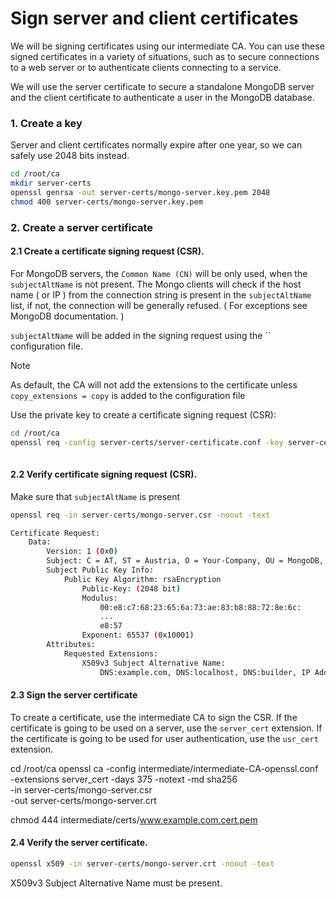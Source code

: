 # Sign server and client certificates

We will be signing certificates using our intermediate CA. You can use these signed certificates in a variety of situations, such as to secure connections to a web server or to authenticate clients connecting to a service.

We will use the server certificate to secure a standalone MongoDB server and the client certificate to authenticate a user in the MongoDB database.

### 1. Create a key

Server and client certificates normally expire after one year, so we can safely use 2048 bits instead.

```bash
cd /root/ca
mkdir server-certs
openssl genrsa -out server-certs/mongo-server.key.pem 2048
chmod 400 server-certs/mongo-server.key.pem 
```

### 2. Create a server certificate

#### 2.1 Create a certificate signing request (CSR).

For MongoDB servers, the `Common Name (CN)` will be only used, when the `subjectAltName` is not present.
The Mongo clients will check if the host name ( or IP ) from the connection string is present in the `subjectAltName` list, if not, the connection will be generally refused. ( For exceptions see MongoDB documentation. )

`subjectAltName` will be added in the signing request using the `` configuration file.


> [!NOTE]  
> As default, the CA will not add the extensions to the certificate unless `copy_extensions = copy` is added to the configuration file


Use the private key to create a certificate signing request (CSR):

```bash
cd /root/ca
openssl req -config server-certs/server-certificate.conf -key server-certs/mongo-server.key.pem -new -out server-certs/mongo-server.csr 
      
```

#### 2.2 Verify certificate signing request (CSR).

Make sure that `subjectAltName` is present

```bash
openssl req -in server-certs/mongo-server.csr -noout -text

Certificate Request:
    Data:
        Version: 1 (0x0)
        Subject: C = AT, ST = Austria, O = Your-Company, OU = MongoDB, CN = MongoDB-server
        Subject Public Key Info:
            Public Key Algorithm: rsaEncryption
                Public-Key: (2048 bit)
                Modulus:
                    00:e8:c7:68:23:65:6a:73:ae:83:b8:88:72:8e:6c:
                    ...
                    e8:57
                Exponent: 65537 (0x10001)
        Attributes:
            Requested Extensions:
                X509v3 Subject Alternative Name:
                    DNS:example.com, DNS:localhost, DNS:builder, IP Address:141.144.231.71, IP Address:10.0.0.164, IP Address:127.0.0.1
```

#### 2.3 Sign the server certificate

To create a certificate, use the intermediate CA to sign the CSR. If the certificate is going to be used on a server, use the `server_cert` extension. If the certificate is going to be used for user authentication, use the `usr_cert` extension.


cd /root/ca
openssl ca -config intermediate/intermediate-CA-openssl.conf \
      -extensions server_cert -days 375 -notext -md sha256 \
      -in server-certs/mongo-server.csr \
      -out server-certs/mongo-server.crt

chmod 444 intermediate/certs/www.example.com.cert.pem

#### 2.4 Verify the server certificate.

```bash
openssl x509 -in server-certs/mongo-server.crt -noout -text
```

X509v3 Subject Alternative Name must be present.

